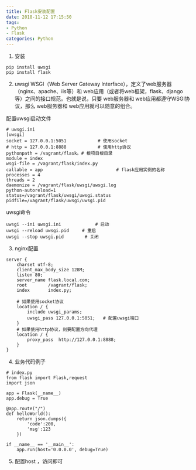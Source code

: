 ```yaml
---
title: Flask安装配置
date: 2018-11-12 17:15:50
tags: 
- Python
- Flask
categories: Python
---
```

1. 安装
```
pip install uwsgi
pip install flask
```
2. uwsgi
    WSGI（Web Server Gateway Interface），定义了web服务器（nginx、apache、iis等）和 web应用（或者将web框架，flask、django等）之间的接口规范。也就是说，只要 web服务器和 web应用都遵守WSGI协议，那么 web服务器和 web应用就可以随意的组合。
 
配置uwsgi启动文件
```
# uwsgi.ini
[uwsgi]
socket = 127.0.0.1:5051            # 使用socket 
# http = 127.0.0.1:8888            # 使用http协议
pythonpath = /vagrant/flask。# 根项目根目录
module = index
wsgi-file = /vagrant/flask/index.py
callable = app                            # flask应用实例的名称
processes = 4
threads = 2
daemonize = /vagrant/flask/uwsgi/uwsgi.log
python-autoreload=1
status=/vagrant/flask/uwsgi/uwsgi.status
pidfile=/vagrant/flask/uwsgi/uwsgi.pid
```
uwsgi命令
```
uwsgi --ini uwsgi.ini             # 启动
uwsgi --reload uwsgi.pid     # 重启
uwsgi --stop uwsgi.pid        # 关闭
```
3. nginx配置
```
server {
    charset utf-8;
    client_max_body_size 128M;
    listen 80;
    server_name flask.local.com;
    root        /vagrant/flask;
    index       index.py;

    # 如果使用socket协议
    location / {
        include uwsgi_params;
        uwsgi_pass 127.0.0.1:5051;   # 配置uwsgi端口
    }
    # 如果使用http协议，则要配置方向代理
    location / {
        proxy_pass  http://127.0.0.1:8888;
    }
}
```
4. 业务代码例子
```
# index.py
from flask import Flask,request
import json

app = Flask(__name__)
app.debug = True

@app.route("/")
def helloWorld():
    return json.dumps({
        'code':200,
        'msg':123
    })

if __name__ == '__main__':
    app.run(host='0.0.0.0', debug=True)
```
5. 配置host ，访问即可